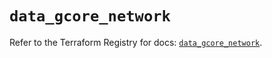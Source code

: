 # `data_gcore_network`

Refer to the Terraform Registry for docs: [`data_gcore_network`](https://registry.terraform.io/providers/g-core/gcore/0.31.1/docs/data-sources/network).
